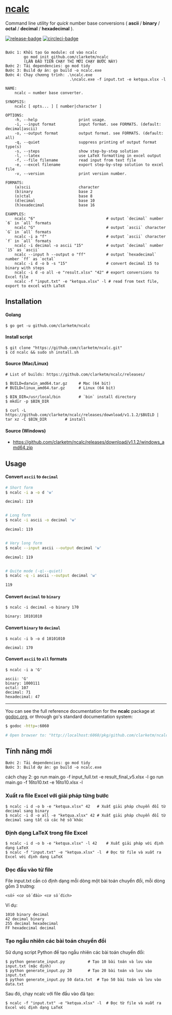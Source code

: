 # [ncalc](https://godoc.org/github.com/clarketm/ncalc)

Command line utility for *quick* number base conversions ( **ascii** / **binary** / **octal** / **decimal** / **hexadecimal** ).

[![release-badge](https://img.shields.io/github/release/clarketm/ncalc.svg)](https://github.com/clarketm/ncalc/releases)
[![circleci-badge](https://circleci.com/gh/clarketm/ncalc.svg?style=shield)](https://circleci.com/gh/clarketm/ncalc)

```shell

Bước 1: Khởi tạo Go module: cd vào ncalc
        go mod init github.com/clarketm/ncalc
        (LẦN ĐẦU TIỀN CHẠY THÌ MỚI CHẠY BƯỚC NÀY)
Bước 2: Tải dependencies: go mod tidy
Bước 3: Build dự án: go build -o ncalc.exe
Bước 4: Chạy chương trình: .\ncalc.exe 
                            .\ncalc.exe -f input.txt -e ketqua.xlsx -l

NAME:
    ncalc – number base converter.

SYNOPSIS:
    ncalc [ opts... ] [ number|character ]

OPTIONS:
    -h, --help                  print usage.
    -i, --input format          input format. see FORMATS. (default: decimal|ascii)
    -o, --output format         output format. see FORMATS. (default: all)
    -q, --quiet                 suppress printing of output format type(s)
    -s, --steps                 show step-by-step solution
    -l, --latex                 use LaTeX formatting in excel output
    -f, --file filename         read input from text file
    -e, --excel filename        export step-by-step solution to excel file
    -v, --version               print version number.

FORMATS:
    (a)scii                     character
    (b)inary                    base 2
    (o)ctal                     base 8
    (d)ecimal                   base 10
    (h)exadecimal               base 16

EXAMPLES:
    ncalc "6"                               # output `decimal` number `6` in `all` formats
    ncalc "G"                               # output `ascii` character `G` in `all` formats
    ncalc -i a "f"                          # output `ascii` character `f` in `all` formats
    ncalc -i decimal -o ascii "15"          # output `decimal` number `15` as `ascii`
    ncalc --input h --output o "ff"         # output `hexadecimal` number `ff` as `octal`
    ncalc -i d -o b -s "15"                 # convert decimal 15 to binary with steps
    ncalc -i d -o all -e "result.xlsx" "42" # export conversions to Excel file
    ncalc -f "input.txt" -e "ketqua.xlsx" -l # read from text file, export to excel with LaTeX

```
## Installation

#### Golang
```shell
$ go get -u github.com/clarketm/ncalc
```

#### Install script
```shell
$ git clone "https://github.com/clarketm/ncalc.git"
$ cd ncalc && sudo sh install.sh
```

#### Source (Mac/Linux)
```shell
# List of builds: https://github.com/clarketm/ncalc/releases/

$ BUILD=darwin_amd64.tar.gz     # Mac (64 bit)
# BUILD=linux_amd64.tar.gz      # Linux (64 bit)

$ BIN_DIR=/usr/local/bin        # `bin` install directory
$ mkdir -p $BIN_DIR

$ curl -L https://github.com/clarketm/ncalc/releases/download/v1.1.2/$BUILD | tar xz -C $BIN_DIR        # install
```

#### Source (Windows)
* https://github.com/clarketm/ncalc/releases/download/v1.1.2/windows_amd64.zip


## Usage

#### Convert `ascii` to `decimal`
```bash
# Short form
$ ncalc -i a -o d 'w'

decimal: 119


# Long form
$ ncalc -i ascii -o decimal 'w'

decimal: 119


# Very long form
$ ncalc --input ascii --output decimal 'w'

decimal: 119


# Quite mode (-q|--quiet)
$ ncalc -q -i ascii --output decimal 'w'

119
```

#### Convert `decimal` to `binary`
```shell
$ ncalc -i decimal -o binary 170

binary: 10101010
```

#### Convert `binary` to `decimal`
```shell
$ ncalc -i b -o d 10101010

decimal: 170
```

#### Convert `ascii` to `all` formats
```shell
$ ncalc -i a 'G'

ascii: 'G'
binary: 1000111
octal: 107
decimal: 71
hexadecimal: 47
```

---

You can see the full reference documentation for the **ncalc** package at [godoc.org](https://godoc.org/github.com/clarketm/ncalc), or through go's standard documentation system:
```bash
$ godoc -http=:6060

# Open browser to: "http://localhost:6060/pkg/github.com/clarketm/ncalc"  to view godoc.
```




## Tính năng mới
    Bước 2: Tải dependencies: go mod tidy
    Bước 3: Build dự án: go build -o ncalc.exe

cách chạy 2: go run main.go -f  input_full.txt -e result_final_v5.xlsx -l
             go run main.go -f  16to10.txt -e 16to10.xlsx -l

### Xuất ra file Excel với giải pháp từng bước
```shell
$ ncalc -i d -o b -e "ketqua.xlsx" 42   # Xuất giải pháp chuyển đổi từ decimal sang binary 
$ ncalc -i d -o all -e "ketqua.xlsx" 42 # Xuất giải pháp chuyển đổi từ decimal sang tất cả các hệ số khác
```

### Định dạng LaTeX trong file Excel
```shell
$ ncalc -i d -o b -e "ketqua.xlsx" -l 42    # Xuất giải pháp với định dạng LaTeX
$ ncalc -f "input.txt" -e "ketqua.xlsx" -l  # Đọc từ file và xuất ra Excel với định dạng LaTeX
```

### Đọc đầu vào từ file
File input.txt cần có định dạng mỗi dòng một bài toán chuyển đổi, mỗi dòng gồm 3 trường:
```
<số> <cơ số đầu> <cơ số đích>
```

Ví dụ:
```
1010 binary decimal
42 decimal binary
255 decimal hexadecimal
FF hexadecimal decimal
```

### Tạo ngẫu nhiên các bài toán chuyển đổi

Sử dụng script Python để tạo ngẫu nhiên các bài toán chuyển đổi:
```shell
$ python generate_input.py          # Tạo 10 bài toán và lưu vào input.txt (mặc định)
$ python generate_input.py 20       # Tạo 20 bài toán và lưu vào input.txt
$ python generate_input.py 50 data.txt  # Tạo 50 bài toán và lưu vào data.txt
```

Sau đó, chạy ncalc với file đầu vào đã tạo:
```shell
$ ncalc -f "input.txt" -e "ketqua.xlsx" -l  # Đọc từ file và xuất ra Excel với định dạng LaTeX
```

